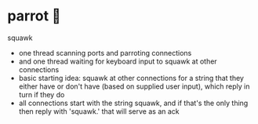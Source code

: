 # parrot 🐣
squawk

- one thread scanning ports and parroting connections
- and one thread waiting for keyboard input to squawk at other connections
- basic starting idea: squawk at other connections for a string that they either have or don't have (based on supplied user input), which reply in turn if they do
- all connections start with the string squawk, and if that's the only thing then reply with 'squawk.' that will serve as an ack